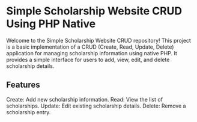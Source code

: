 # Simple Scholarship Website CRUD Using PHP Native

Welcome to the Simple Scholarship Website CRUD repository! This project is a basic implementation of a CRUD (Create, Read, Update, Delete) application for managing scholarship information using native PHP. It provides a simple interface for users to add, view, edit, and delete scholarship details.

## Features

Create: Add new scholarship information.
Read: View the list of scholarships.
Update: Edit existing scholarship details.
Delete: Remove a scholarship entry.
